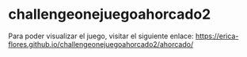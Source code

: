 # challengeonejuegoahorcado2
Para poder visualizar el juego, visitar el siguiente enlace: https://erica-flores.github.io/challengeonejuegoahorcado2/ahorcado/
